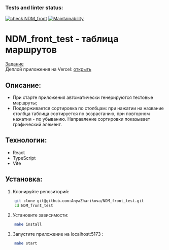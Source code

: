 ### Tests and linter status:
[![check NDM_front](https://github.com/AnyaZharikova/NDM_front_test/actions/workflows/check.yml/badge.svg)](https://github.com/AnyaZharikova/NDM_front_test/actions/workflows/check.yml)
[![Maintainability](https://qlty.sh/badges/777f58db-9694-40b4-8d9d-06a038855ee2/maintainability.svg)](https://qlty.sh/gh/AnyaZharikova/projects/NDM_front_test)  

# NDM_front_test - таблица маршрутов

[Задание](https://drive.google.com/file/d/1waK9OXBiWCwkWp_Pe7H6NZy97ji_tMn2/view)  
Деплой приложения на Vercel: [открыть](https://ndm-front-test-nine.vercel.app/)

## Описание:
- При старте приложения автоматически генерируются тестовые маршруты;  
- Поддерживается сортировка по столбцам: при нажатии на название столбца таблица сортируется по возрастанию, при повторном нажатии - по убыванию. Направление сортировки показывает графический элемент.  

## Технологии:
- React
- TypeScript
- Vite

## Установка:
1. Клонируйте репозиторий:
``` bash
    git clone git@github.com:AnyaZharikova/NDM_front_test.git
    cd NDM_front_test
```
2. Установите зависимости:
``` bash
    make install  
```
3. Запустите приложение на localhost:5173 :
``` bash
    make start  
```


